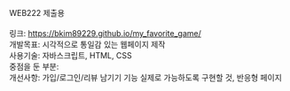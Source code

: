 WEB222 제출용<br>
<br>링크: https://bkim89229.github.io/my_favorite_game/ 
<br>개발목표: 시각적으로 통일감 있는 웹페이지 제작
<br>사용기술: 자바스크립트, HTML, CSS
<br>중점을 둔 부분: 
<br>개선사항: 가입/로그인/리뷰 남기기 기능 실제로 가능하도록 구현할 것, 반응형 페이지
